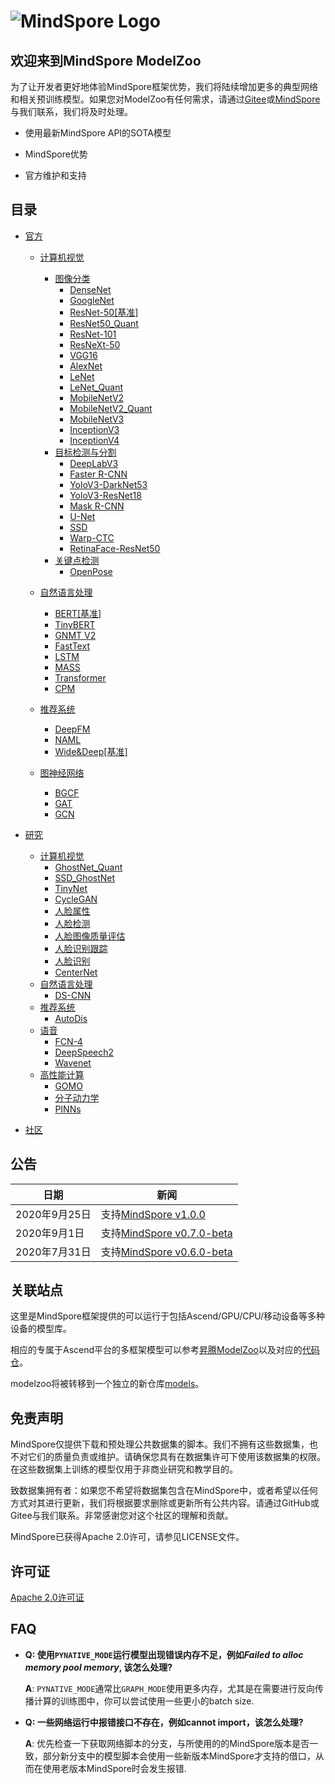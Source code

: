 # ![MindSpore Logo](https://www.mindspore.cn/static/img/logo_black.6a5c850d.png)

## 欢迎来到MindSpore ModelZoo

为了让开发者更好地体验MindSpore框架优势，我们将陆续增加更多的典型网络和相关预训练模型。如果您对ModelZoo有任何需求，请通过[Gitee](https://gitee.com/mindspore/mindspore/issues)或[MindSpore](https://bbs.huaweicloud.com/forum/forum-1076-1.html)与我们联系，我们将及时处理。

- 使用最新MindSpore API的SOTA模型

- MindSpore优势

- 官方维护和支持

## 目录

- [官方](https://gitee.com/mindspore/mindspore/tree/master/model_zoo/official)
    - [计算机视觉](https://gitee.com/mindspore/mindspore/tree/master/model_zoo/official/cv)
        - [图像分类](https://gitee.com/mindspore/mindspore/tree/master/model_zoo/official/cv)
            - [DenseNet](https://gitee.com/mindspore/mindspore/tree/master/model_zoo/official/cv/densenet/README.md)
            - [GoogleNet](https://gitee.com/mindspore/mindspore/tree/master/model_zoo/official/cv/googlenet/README.md)
            - [ResNet-50[基准]](https://gitee.com/mindspore/mindspore/tree/master/model_zoo/official/cv/resnet/README.md)
            - [ResNet50_Quant](https://gitee.com/mindspore/mindspore/blob/master/model_zoo/official/cv/resnet50_quant/README.md)
            - [ResNet-101](https://gitee.com/mindspore/mindspore/tree/master/model_zoo/official/cv/resnet/README.md)
            - [ResNeXt-50](https://gitee.com/mindspore/mindspore/tree/master/model_zoo/official/cv/resnext/README_CN.md)
            - [VGG16](https://gitee.com/mindspore/mindspore/tree/master/model_zoo/official/cv/vgg16/README.md)
            - [AlexNet](https://gitee.com/mindspore/mindspore/tree/master/model_zoo/official/cv/alexnet/README.md)
            - [LeNet](https://gitee.com/mindspore/mindspore/tree/master/model_zoo/official/cv/lenet/README.md)
            - [LeNet_Quant](https://gitee.com/mindspore/mindspore/tree/master/model_zoo/official/cv/lenet_quant/Readme.md)
            - [MobileNetV2](https://gitee.com/mindspore/mindspore/tree/master/model_zoo/official/cv/mobilenetv2/README.md)
            - [MobileNetV2_Quant](https://gitee.com/mindspore/mindspore/tree/master/model_zoo/official/cv/mobilenetv2_quant/Readme.md)
            - [MobileNetV3](https://gitee.com/mindspore/mindspore/tree/master/model_zoo/official/cv/mobilenetv3/Readme.md)
            - [InceptionV3](https://gitee.com/mindspore/mindspore/tree/master/model_zoo/official/cv/inceptionv3/README.md)
            - [InceptionV4](https://gitee.com/mindspore/mindspore/tree/master/model_zoo/official/cv/inceptionv4/README.md)
        - [目标检测与分割](https://gitee.com/mindspore/mindspore/tree/master/model_zoo/official/cv)
            - [DeepLabV3](https://gitee.com/mindspore/mindspore/tree/master/model_zoo/official/cv/deeplabv3/README.md)
            - [Faster R-CNN](https://gitee.com/mindspore/mindspore/tree/master/model_zoo/official/cv/faster_rcnn/README.md)
            - [YoloV3-DarkNet53](https://gitee.com/mindspore/mindspore/tree/master/model_zoo/official/cv/yolov3_darknet53/README.md)
            - [YoloV3-ResNet18](https://gitee.com/mindspore/mindspore/tree/master/model_zoo/official/cv/yolov3_resnet18/README.md)
            - [Mask R-CNN](https://gitee.com/mindspore/mindspore/tree/master/model_zoo/official/cv/maskrcnn/README.md)
            - [U-Net](https://gitee.com/mindspore/mindspore/tree/master/model_zoo/official/cv/unet/README.md)
            - [SSD](https://gitee.com/mindspore/mindspore/tree/master/model_zoo/official/cv/ssd/README.md)
            - [Warp-CTC](https://gitee.com/mindspore/mindspore/tree/master/model_zoo/official/cv/warpctc/README.md)
            - [RetinaFace-ResNet50](https://gitee.com/mindspore/mindspore/tree/master/model_zoo/official/cv/retinaface_resnet50/README.md)
        - [关键点检测](https://gitee.com/mindspore/mindspore/tree/master/model_zoo/official/cv)
            - [OpenPose](https://gitee.com/mindspore/mindspore/tree/master/model_zoo/official/cv/openpose/README.md)

    - [自然语言处理](https://gitee.com/mindspore/mindspore/tree/master/model_zoo/official/nlp)
        - [BERT[基准]](https://gitee.com/mindspore/mindspore/tree/master/model_zoo/official/nlp/bert/README.md)
        - [TinyBERT](https://gitee.com/mindspore/mindspore/tree/master/model_zoo/official/nlp/tinybert/README.md)
        - [GNMT V2](https://gitee.com/mindspore/mindspore/tree/master/model_zoo/official/nlp/gnmt_v2/README.md)
        - [FastText](https://gitee.com/mindspore/mindspore/tree/master/model_zoo/official/nlp/fasttext/README.md)
        - [LSTM](https://gitee.com/mindspore/mindspore/tree/master/model_zoo/official/nlp/lstm/README.md)
        - [MASS](https://gitee.com/mindspore/mindspore/tree/master/model_zoo/official/nlp/mass/README.md)
        - [Transformer](https://gitee.com/mindspore/mindspore/tree/master/model_zoo/official/nlp/transformer/README.md)
        - [CPM](https://gitee.com/mindspore/mindspore/tree/master/model_zoo/official/nlp/cpm/README.md)
    - [推荐系统](https://gitee.com/mindspore/mindspore/tree/master/model_zoo/official/recommend)
        - [DeepFM](https://gitee.com/mindspore/mindspore/tree/master/model_zoo/official/recommend/deepfm/README.md)
        - [NAML](https://gitee.com/mindspore/mindspore/tree/master/model_zoo/official/recommend/naml/README.md)
        - [Wide&Deep[基准]](https://gitee.com/mindspore/mindspore/tree/master/model_zoo/official/recommend/wide_and_deep/README.md)
    - [图神经网络](https://gitee.com/mindspore/mindspore/tree/master/model_zoo/official/gnn)
        - [BGCF](https://gitee.com/mindspore/mindspore/tree/master/model_zoo/official/gnn/bgcf/README.md)
        - [GAT](https://gitee.com/mindspore/mindspore/tree/master/model_zoo/official/gnn/gat/README.md)
        - [GCN](https://gitee.com/mindspore/mindspore/tree/master/model_zoo/official/gnn/gcn//README.md)

- [研究](https://gitee.com/mindspore/mindspore/tree/master/model_zoo/research)
    - [计算机视觉](https://gitee.com/mindspore/mindspore/tree/master/model_zoo/research/cv)
        - [GhostNet_Quant](https://gitee.com/mindspore/mindspore/tree/master/model_zoo/research/cv/ghostnet_quant/Readme.md)
        - [SSD_GhostNet](https://gitee.com/mindspore/mindspore/tree/master/model_zoo/research/cv/ssd_ghostnet/README.md)
        - [TinyNet](https://gitee.com/mindspore/mindspore/tree/master/model_zoo/research/cv/tinynet/README.md)
        - [CycleGAN](https://gitee.com/mindspore/mindspore/blob/master/model_zoo/research/cv/CycleGAN/README.md)
        - [人脸属性](https://gitee.com/mindspore/mindspore/tree/master/model_zoo/research/cv/FaceAttribute/README.md)
        - [人脸检测](https://gitee.com/mindspore/mindspore/tree/master/model_zoo/research/cv/FaceDetection/README.md)
        - [人脸图像质量评估](https://gitee.com/mindspore/mindspore/tree/master/model_zoo/research/cv/FaceQualityAssessment/README.md)
        - [人脸识别跟踪](https://gitee.com/mindspore/mindspore/tree/master/model_zoo/research/cv/FaceRecognitionForTracking/README.md)
        - [人脸识别](https://gitee.com/mindspore/mindspore/tree/master/model_zoo/research/cv/FaceRecognition/README.md)
        - [CenterNet](https://gitee.com/mindspore/mindspore/tree/master/model_zoo/research/cv/centernet/README.md)
    - [自然语言处理](https://gitee.com/mindspore/mindspore/tree/master/model_zoo/research/nlp)
        - [DS-CNN](https://gitee.com/mindspore/mindspore/tree/master/model_zoo/research/nlp/dscnn/README.md)
    - [推荐系统](https://gitee.com/mindspore/mindspore/tree/master/model_zoo/research/recommend)
        - [AutoDis](https://gitee.com/mindspore/mindspore/tree/master/model_zoo/research/recommend/autodis/README.md)
    - [语音](https://gitee.com/mindspore/mindspore/tree/master/model_zoo/research/audio)
        - [FCN-4](https://gitee.com/mindspore/mindspore/tree/master/model_zoo/research/audio/fcn-4/README.md)
        - [DeepSpeech2](https://gitee.com/mindspore/mindspore/tree/master/model_zoo/research/audio/deepspeech2/README.md)
        - [Wavenet](https://gitee.com/mindspore/mindspore/tree/master/model_zoo/research/audio/wavenet/README.md)
    - [高性能计算](https://gitee.com/mindspore/mindspore/tree/master/model_zoo/research/hpc)
        - [GOMO](https://gitee.com/mindspore/mindspore/tree/master/model_zoo/research/hpc/ocean_model/README.md)
        - [分子动力学](https://gitee.com/mindspore/mindspore/tree/master/model_zoo/research/hpc/molecular_dynamics/README.md)
        - [PINNs](https://gitee.com/mindspore/mindspore/blob/master/model_zoo/research/hpc/pinns/README.md)
- [社区](https://gitee.com/mindspore/mindspore/tree/master/model_zoo/community)

## 公告

|日期|新闻|
| ------------ | ------------------------------------------------------------ |
| 2020年9月25日|支持[MindSpore v1.0.0](https://www.mindspore.cn/news/newschildren/en?id=262) |
| 2020年9月1日|支持[MindSpore v0.7.0-beta](https://www.mindspore.cn/news/newschildren/en?id=246) |
| 2020年7月31日|支持[MindSpore v0.6.0-beta](https://www.mindspore.cn/news/newschildren/en?id=237) |

## 关联站点

这里是MindSpore框架提供的可以运行于包括Ascend/GPU/CPU/移动设备等多种设备的模型库。

相应的专属于Ascend平台的多框架模型可以参考[昇腾ModelZoo](https://hiascend.com/software/modelzoo)以及对应的[代码仓](https://gitee.com/ascend/modelzoo)。

modelzoo将被转移到一个独立的新仓库[models](https://gitee.com/mindspore/models)。

## 免责声明

MindSpore仅提供下载和预处理公共数据集的脚本。我们不拥有这些数据集，也不对它们的质量负责或维护。请确保您具有在数据集许可下使用该数据集的权限。在这些数据集上训练的模型仅用于非商业研究和教学目的。

致数据集拥有者：如果您不希望将数据集包含在MindSpore中，或者希望以任何方式对其进行更新，我们将根据要求删除或更新所有公共内容。请通过GitHub或Gitee与我们联系。非常感谢您对这个社区的理解和贡献。

MindSpore已获得Apache 2.0许可，请参见LICENSE文件。

## 许可证

[Apache 2.0许可证](https://gitee.com/mindspore/mindspore/blob/master/LICENSE)

## FAQ

- **Q: 使用`PYNATIVE_MODE`运行模型出现错误内存不足，例如*Failed to alloc memory pool memory*, 该怎么处理?**

  **A**: `PYNATIVE_MODE`通常比`GRAPH_MODE`使用更多内存，尤其是在需要进行反向传播计算的训练图中，你可以尝试使用一些更小的batch size.

- **Q: 一些网络运行中报错接口不存在，例如cannot import，该怎么处理?**

  **A**: 优先检查一下获取网络脚本的分支，与所使用的的MindSpore版本是否一致，部分新分支中的模型脚本会使用一些新版本MindSpore才支持的借口，从而在使用老版本MindSpore时会发生报错.
